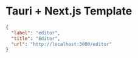 # Tauri + Next.js Template

```json
{
  "label": "editor",
  "title": "Editor",
  "url": "http://localhost:3000/editor"
}
```

